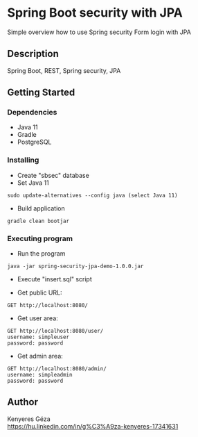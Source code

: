 # Spring Boot security with JPA

Simple overview how to use Spring security Form login with JPA

## Description

Spring Boot, REST, Spring security, JPA

## Getting Started

### Dependencies

* Java 11
* Gradle
* PostgreSQL

### Installing

* Create "sbsec" database
* Set Java 11
```
sudo update-alternatives --config java (select Java 11)
```
* Build application
```
gradle clean bootjar
```

### Executing program

* Run the program
```
java -jar spring-security-jpa-demo-1.0.0.jar
```
* Execute "insert.sql" script

* Get public URL:
```
GET http://localhost:8080/
```
* Get user area:
```
GET http://localhost:8080/user/
username: simpleuser
password: password
```
* Get admin area:
```
GET http://localhost:8080/admin/
username: simpleadmin
password: password
```

## Author

Kenyeres Géza\
https://hu.linkedin.com/in/g%C3%A9za-kenyeres-17341631
